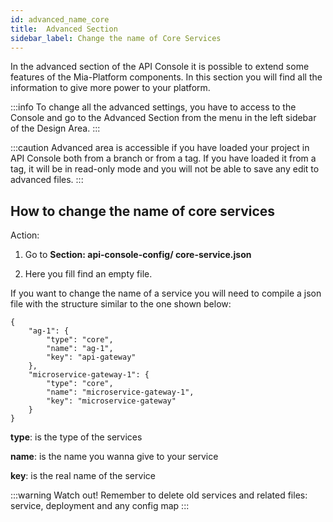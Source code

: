 ```yaml
---
id: advanced_name_core
title:  Advanced Section
sidebar_label: Change the name of Core Services
---
```

In the advanced section of the API Console it is possible to extend some features of the Mia-Platform components.
In this section you will find all the information to give more power to your platform.

:::info
To change all the advanced settings, you have to access to the Console and go to the Advanced Section from the menu in the left sidebar of the Design Area.
:::

:::caution
Advanced area is accessible if you have loaded your project in API Console both from a branch or from a tag. If you have loaded it from a tag, it will be in read-only mode and you will not be able to save any edit to advanced files.
:::

## How to change the name of core services

Action:

1. Go to **Section: api-console-config/ core-service.json**

2. Here you fill find an empty file.

If you want to change the name of a service you will need to compile a json file with the structure similar to the one shown below:

```
{
    "ag-1": {
        "type": "core",
        "name": "ag-1",
        "key": "api-gateway"
    },
    "microservice-gateway-1": {
        "type": "core",
        "name": "microservice-gateway-1",
        "key": "microservice-gateway"
    }
}
```

**type**: is the type of the services

**name**: is the name you wanna give to your service

**key**: is the real name of the service

:::warning
Watch out!
Remember to delete old services and related files: service, deployment and any config map
:::
